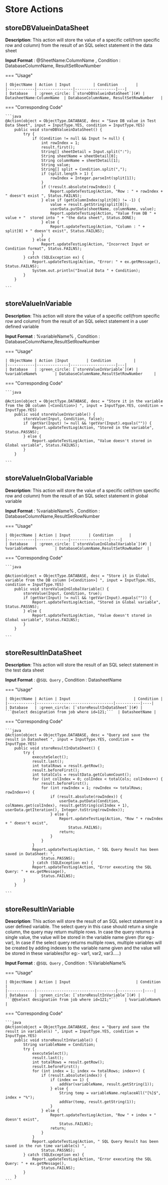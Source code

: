# Store Actions

## **storeDBValueinDataSheet**

**Description**: This action will store the value of a specific cell(from specific row and column) from the result of an SQL select statement in the data sheet

**Input Format** : @SheetName:ColumnName , Condition : DatabaseColumnName, ResultSetRowNumber

=== "Usage"

    | ObjectName | Action | Input          | Condition        |
    |------------|----------------|------------------|---|
    | Database   | :green_circle: [`storeDBValueinDataSheet`](#) | DatasheetName:ColumnName  | DatabaseColumnName, ResultSetRowNumber   |

=== "Corresponding Code"

    ```java
    @Action(object = ObjectType.DATABASE, desc = "Save DB value in Test Data Sheet", input = InputType.YES, condition = InputType.YES)
        public void storeDBValueinDataSheet() {
            try {
                if (Condition != null && Input != null) {
                    int rowIndex = 1;
                    result.first();
                    String[] sheetDetail = Input.split(":");
                    String sheetName = sheetDetail[0];
                    String columnName = sheetDetail[1];
                    String value;
                    String[] split = Condition.split(",");
                    if (split.length > 1) {
                        rowIndex = Integer.parseInt(split[1]);
                    }
                    if (!result.absolute(rowIndex)) {
                        Report.updateTestLog(Action, "Row : " + rowIndex + " doesn't exist ", Status.FAILNS);
                    } else if (getColumnIndex(split[0]) != -1) {
                        value = result.getString(split[0]);
                        userData.putData(sheetName, columnName, value);
                        Report.updateTestLog(Action, "Value from DB " + value + "  stored into " + "the data sheet", Status.DONE);
                    } else {
                        Report.updateTestLog(Action, "Column : " + split[0] + " doesn't exist", Status.FAILNS);
                    }
                } else {
                    Report.updateTestLog(Action, "Incorrect Input or Condition format", Status.FAILNS);
                }
            } catch (SQLException ex) {
                Report.updateTestLog(Action, "Error: " + ex.getMessage(), Status.FAILNS);
                System.out.println("Invalid Data " + Condition);
            }
        }

    ```

## **storeValueInVariable**

**Description**: This action will store the value of a specific cell(from specific row and column) from the result of an SQL select statement in a user defined variable

**Input Format** : %variableName% , Condition : DatabaseColumnName,ResultSetRowNumber

=== "Usage"

    | ObjectName | Action |Input        | Condition          |
    |------------|--------------|--------------------|---|
    | Database   | :green_circle: [`storeValueInVariable`](#) | %variableName%        | DatabaseColumnName,ResultSetRowNumber     |

=== "Corresponding Code"

    ```java

    @Action(object = ObjectType.DATABASE, desc = "Store it in the variable from the DB column [<Condition>] ", input = InputType.YES, condition = InputType.YES)
        public void storeValueInVariable() {
            storeValue(Input, Condition, false);
            if (getVar(Input) != null && !getVar(Input).equals("")) {
                Report.updateTestLog(Action, "Stored in the variable", Status.PASSNS);
            } else {
                Report.updateTestLog(Action, "Value doesn't stored in Global variable", Status.FAILNS);
            }
        }

    ```

## **storeValueInGlobalVariable**

**Description**: This action will store the value of a specific cell(from specific row and column) from the result of an SQL select statement in global variable

**Input Format** : %variableName% , Condition : DatabaseColumnName,ResultSetRowNumber

=== "Usage"

    | ObjectName | Action | Input        | Condition       |
    |------------|--------------|-----------------|----|
    | Database   | :green_circle: [`storeValueInGlobalVariable`](#) | %variableName%        | DatabaseColumnName,ResultSetRowNumber  |

=== "Corresponding Code"

    ```java

    @Action(object = ObjectType.DATABASE, desc = "Store it in Global variable from the DB column [<Condition>] ", input = InputType.YES, condition = InputType.YES)
        public void storeValueInGlobalVariable() {
            storeValue(Input, Condition, true);
            if (getVar(Input) != null && !getVar(Input).equals("")) {
                Report.updateTestLog(Action, "Stored in Global variable", Status.PASSNS);
            } else {
                Report.updateTestLog(Action, "Value doesn't stored in Global variable", Status.FAILNS);
            }
        }

    ```

## **storeResultInDataSheet**

**Description**:  This action will store the result of an SQL select statement in the test data sheet

**Input Format** : @`SQL Query` , Condition : DatasheetName

=== "Usage"

    | ObjectName | Action | Input                            | Condition |
    |------------|----------------------------------|-----------|----|
    | Database   | :green_circle: [`storeResultInDataSheet`](#) | ```@select designation from job where id=121;```  | DatasheetName |

=== "Corresponding Code"

    ```java
    @Action(object = ObjectType.DATABASE, desc = "Query and save the result in Datasheet ", input = InputType.YES, condition = InputType.YES)
        public void storeResultInDataSheet() {
            try {
                executeSelect();
                result.last();
                int totalRows = result.getRow();
                result.beforeFirst();
                int totalCols = resultData.getColumnCount();
                for (int colIndex = 0; colIndex < totalCols; colIndex++) {
                    result.beforeFirst();
                    for (int rowIndex = 1; rowIndex <= totalRows; rowIndex++) {
                        if (result.absolute(rowIndex)) {
                            userData.putData(Condition, colNames.get(colIndex), result.getString(colIndex + 1), userData.getIteration(), Integer.toString(rowIndex));
                        } else {
                            Report.updateTestLog(Action, "Row " + rowIndex + " doesn't exist",
                                Status.FAILNS);
                            return;
                        }
                    }
                }
                Report.updateTestLog(Action, " SQL Query Result has been saved in DataSheet: ",
                    Status.PASSNS);
                } catch (SQLException ex) {
                Report.updateTestLog(Action, "Error executing the SQL Query: " + ex.getMessage(),
                    Status.FAILNS);
            }
        }

    ```

## **storeResultInVariable**

**Description**: This action will store the result of an SQL select statement in a user defined variable. The select query in this case should return a single column, the query may return multiple rows. In case the query returns a single value, the value will be stored in the variable name given (for eg:- var), In case if the select query returns multiple rows, multiple variables will be created by adding indexes to the variable name given and the value will be stored in these variables(for eg:- var1, var2, var3.....)

**Input Format** : @`SQL Query` , Condition : %VariableName% 

=== "Usage"

    | ObjectName | Action | Input                             | Condition |
    |------------|-----------------------------------|-----------|----|
    | Database   | :green_circle: [`storeResultInVariable`](#) | ```@@select designation from job where id=121;"```   | %variableName%     |

=== "Corresponding Code"

    ```java
    @Action(object = ObjectType.DATABASE, desc = "Query and save the result in variable(s) ", input = InputType.YES, condition = InputType.YES)
        public void storeResultInVariable() {
            String variableName = Condition;
            try {
                executeSelect();
                result.last();
                int totalRows = result.getRow();
                result.beforeFirst();
                for (int index = 1; index <= totalRows; index++) {
                    if (result.absolute(index)) {
                        if (index == 1) {
                            addVar(variableName, result.getString(1));
                        } else {
                            String temp = variableName.replaceAll("[%]$", index + "%");
                            addVar(temp, result.getString(1));
                        }
                    } else {
                        Report.updateTestLog(Action, "Row " + index + " doesn't exist",
                            Status.FAILNS);
                        return;
                    }
                }
                Report.updateTestLog(Action, " SQL Query Result has been saved in the run time variable(s) ",
                    Status.PASSNS);
            } catch (SQLException ex) {
                Report.updateTestLog(Action, "Error executing the SQL Query: " + ex.getMessage(),
                    Status.FAILNS);
            }
        }
    ```
